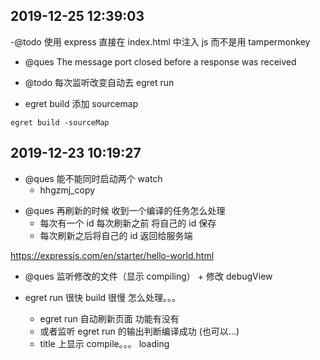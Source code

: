 ## 2019-12-25 12:39:03

-@todo 使用 express 直接在 index.html 中注入 js 而不是用 tampermonkey

- @ques The message port closed before a response was received

- @todo 每次监听改变自动去 egret run

- egret build 添加 sourcemap

`egret build -sourceMap`

## 2019-12-23 10:19:27

- @ques 能不能同时启动两个 watch
  - hhgzmj_copy

* @ques 再刷新的时候 收到一个编译的任务怎么处理
  - 每次有一个 id 每次刷新之前 将自己的 id 保存
  - 每次刷新之后将自己的 id 返回给服务端

https://expressjs.com/en/starter/hello-world.html

- @ques 监听修改的文件（显示 compiling） + 修改 debugView

- egret run 很快 build 很慢 怎么处理。。。
  - egret run 自动刷新页面 功能有没有
  - 或者监听 egret run 的输出判断编译成功 (也可以...)
  - title 上显示 compile。。。 loading

